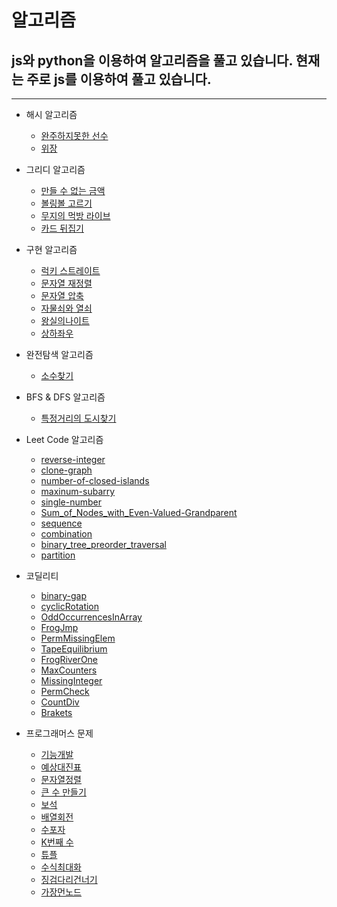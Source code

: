 # 알고리즘

## js와 python을 이용하여 알고리즘을 풀고 있습니다. 현재는 주로 js를 이용하여 풀고 있습니다.

---

- 해시 알고리즘
  - [완주하지못한 선수]()
  - [위장]()

- 그리디 알고리즘
  - [만들 수 없는 금액]()
  - [볼링볼 고르기]()
  - [무지의 먹방 라이브]()
  - [카드 뒤집기]()

- 구현 알고리즘
  - [럭키 스트레이트]()
  - [문자열 재정렬]()
  - [문자열 압축]()
  - [자물쇠와 열쇠]()
  - [왕실의나이트](https://yoon-dumbo.tistory.com/17)
  - [상하좌우](https://yoon-dumbo.tistory.com/16)

- 완전탐색 알고리즘
  - [소수찾기]()

- BFS & DFS 알고리즘
  - [특정거리의 도시찾기]()

- Leet Code 알고리즘
  - [reverse-integer]()
  - [clone-graph]()
  - [number-of-closed-islands]()
  - [maxinum-subarry]()
  - [single-number]()
  - [Sum_of_Nodes_with_Even-Valued-Grandparent]()
  - [sequence](https://leetcode.com/problems/permutation-sequence/)
  - [combination](https://leetcode.com/problems/combinations/)
  - [binary_tree_preorder_traversal](https://leetcode.com/problems/binary-tree-preorder-traversal/)
  - [partition](https://leetcode.com/problems/partition-list/submissions/)

- 코딜리티
  - [binary-gap](https://app.codility.com/programmers/lessons/1-iterations/binary_gap/)
  - [cyclicRotation](https://app.codility.com/programmers/lessons/2-arrays/cyclic_rotation/)
  - [OddOccurrencesInArray](https://app.codility.com/programmers/lessons/2-arrays/odd_occurrences_in_array/)
  - [FrogJmp](https://app.codility.com/programmers/lessons/3-time_complexity/frog_jmp/)
  - [PermMissingElem](https://app.codility.com/programmers/lessons/3-time_complexity/perm_missing_elem/)
  - [TapeEquilibrium](https://app.codility.com/programmers/lessons/3-time_complexity/tape_equilibrium/)
  - [FrogRiverOne](https://app.codility.com/programmers/lessons/4-counting_elements/frog_river_one/)
  - [MaxCounters](https://app.codility.com/programmers/lessons/4-counting_elements/max_counters/)
  - [MissingInteger](https://app.codility.com/programmers/lessons/4-counting_elements/missing_integer/)
  - [PermCheck](https://app.codility.com/programmers/lessons/4-counting_elements/perm_check/)
  - [CountDiv](https://app.codility.com/programmers/lessons/5-prefix_sums/count_div/)
  - [Brakets](https://app.codility.com/programmers/lessons/7-stacks_and_queues/brackets/)

- 프로그래머스 문제
  - [기능개발]()
  - [예상대진표]()
  - [문자열정렬]()
  - [큰 수 만들기]()
  - [보석](https://programmers.co.kr/learn/courses/30/lessons/67258)
  - [배열회전]()
  - [수포자](https://yoon-dumbo.tistory.com/12)
  - [K번째 수](https://yoon-dumbo.tistory.com/13)
  - [튜플](https://programmers.co.kr/learn/courses/30/lessons/64065)
  - [수식최대화](https://programmers.co.kr/learn/courses/30/lessons/67257)
  - [징검다리건너기](https://yoon-dumbo.tistory.com/44)
  - [가장먼노드](https://programmers.co.kr/learn/courses/30/lessons/49189)
  